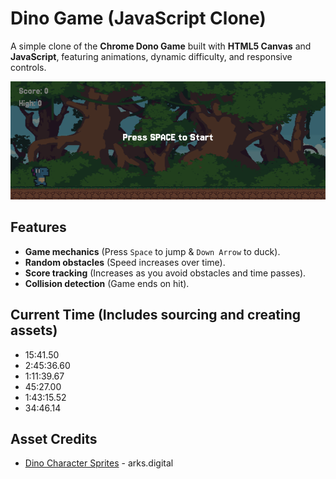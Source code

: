 # Dino Game (JavaScript Clone)

A simple clone of the **Chrome Dono Game** built with **HTML5 Canvas** and **JavaScript**, featuring animations, dynamic difficulty, and responsive controls.

![Game Preview](assets/dino-startscreen.png)

## Features

- **Game mechanics** (Press `Space` to jump & `Down Arrow` to duck).
- **Random obstacles** (Speed increases over time).
- **Score tracking** (Increases as you avoid obstacles and time passes).
- **Collision detection** (Game ends on hit).

## Current Time (Includes sourcing and creating assets)

- 15:41.50
- 2:45:36.60
- 1:11:39.67
- 45:27.00
- 1:43:15.52
- 34:46.14

## Asset Credits

- [Dino Character Sprites](https://arks.digital/) - arks.digital
